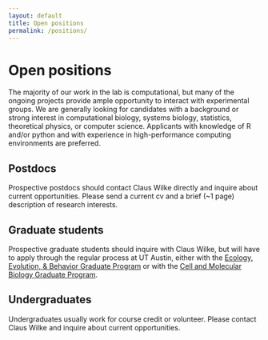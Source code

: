 ```yaml
---
layout: default
title: Open positions
permalink: /positions/
---
```

# Open positions

The majority of our work in the lab is computational, but many of the ongoing projects provide ample opportunity to interact with experimental groups.  We are generally looking for candidates with a background or strong interest in computational biology, systems biology, statistics, theoretical physics, or computer science. Applicants with knowledge of R and/or python and with experience in high-performance computing environments are preferred.


## Postdocs

Prospective postdocs should contact Claus Wilke directly and inquire about current opportunities. Please send a current cv and a brief (~1 page) description of research interests. 

## Graduate students

Prospective graduate students should inquire with Claus Wilke, but will have to apply through the regular process at UT Austin, either with the [Ecology, Evolution, & Behavior Graduate Program](http://www.biosci.utexas.edu/graduate/eeb/) or with the [Cell and Molecular Biology Graduate Program](https://icmb.utexas.edu/cmb/).

## Undergraduates

Undergraduates usually work for course credit or volunteer. Please contact Claus Wilke and inquire about current opportunities.
